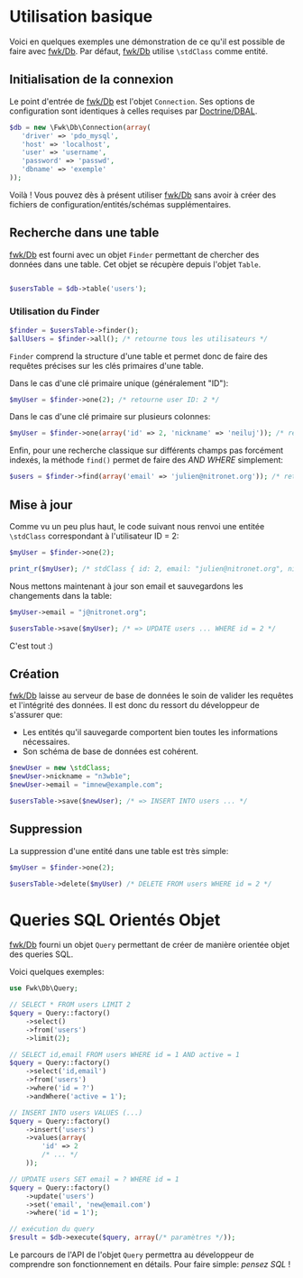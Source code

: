 # Utilisation basique

Voici en quelques exemples une démonstration de ce qu'il est possible de faire avec [fwk/Db](http://github.com/fwk/Db). Par défaut, [fwk/Db](http://github.com/fwk/Db) utilise ```\stdClass``` comme entité. 

## Initialisation de la connexion

Le point d'entrée de [fwk/Db](http://github.com/fwk/Db) est l'objet ```Connection```. Ses options de configuration sont identiques à celles requises par [Doctrine/DBAL](http://docs.doctrine-project.org/projects/doctrine-dbal/en/latest/reference/configuration.html). 

``` php
$db = new \Fwk\Db\Connection(array(
   'driver' => 'pdo_mysql',
   'host' => 'localhost',
   'user' => 'username',
   'password' => 'passwd',
   'dbname' => 'exemple'
));
```

Voilà ! Vous pouvez dès à présent utiliser [fwk/Db](http://github.com/fwk/Db) sans avoir à créer des fichiers de configuration/entités/schémas supplémentaires.

## Recherche dans une table

[fwk/Db](http://github.com/fwk/Db) est fourni avec un objet ```Finder``` permettant de chercher des données dans une table. Cet objet se récupère depuis l'objet ```Table```.

``` php

$usersTable = $db->table('users');
```

### Utilisation du Finder

``` php
$finder = $usersTable->finder();
$allUsers = $finder->all(); /* retourne tous les utilisateurs */
```

```Finder``` comprend la structure d'une table et permet donc de faire des requêtes précises sur les clés primaires d'une table. 

Dans le cas d'une clé primaire unique (généralement "ID"):

``` php
$myUser = $finder->one(2); /* retourne user ID: 2 */
```

Dans le cas d'une clé primaire sur plusieurs colonnes:

``` php
$myUser = $finder->one(array('id' => 2, 'nickname' => 'neiluj')); /* retourne user ID: 2 */
```

Enfin, pour une recherche classique sur différents champs pas forcément indexés, la méthode ```find()``` permet de faire des _AND WHERE_ simplement:

``` php
$users = $finder->find(array('email' => 'julien@nitronet.org')); /* retourne un ou plusieurs résultats */
```

## Mise à jour

Comme vu un peu plus haut, le code suivant nous renvoi une entitée ```\stdClass``` correspondant à l'utilisateur ID = 2:

``` php
$myUser = $finder->one(2);

print_r($myUser); /* stdClass { id: 2, email: "julien@nitronet.org", nickname: "neiluj" } */
```

Nous mettons maintenant à jour son email et sauvegardons les changements dans la table:

``` php
$myUser->email = "j@nitronet.org";

$usersTable->save($myUser); /* => UPDATE users ... WHERE id = 2 */
```

C'est tout :)

## Création

[fwk/Db](http://github.com/fwk/Db) laisse au serveur de base de données le soin de valider les requêtes et l'intégrité des données. Il est donc du ressort du développeur de s'assurer que:

* Les entités qu'il sauvegarde comportent bien toutes les informations nécessaires.
* Son schéma de base de données est cohérent.

``` php
$newUser = new \stdClass;
$newUser->nickname = "n3wb1e";
$newUser->email = "imnew@example.com";

$usersTable->save($newUser); /* => INSERT INTO users ... */
```

## Suppression

La suppression d'une entité dans une table est très simple:

``` php
$myUser = $finder->one(2);

$usersTable->delete($myUser) /* DELETE FROM users WHERE id = 2 */
```

# Queries SQL Orientés Objet

[fwk/Db](http://github.com/fwk/Db) fourni un objet ```Query``` permettant de créer de manière orientée objet des queries SQL. 

Voici quelques exemples:

``` php
use Fwk\Db\Query;

// SELECT * FROM users LIMIT 2
$query = Query::factory()
	->select()
	->from('users')
	->limit(2); 

// SELECT id,email FROM users WHERE id = 1 AND active = 1
$query = Query::factory()
	->select('id,email')
	->from('users')
	->where('id = ?')
	->andWhere('active = 1');

// INSERT INTO users VALUES (...)
$query = Query::factory()
	->insert('users')
	->values(array(
	    'id' => 2
	    /* ... */
	));

// UPDATE users SET email = ? WHERE id = 1
$query = Query::factory()
	->update('users')
	->set('email', 'new@email.com')
	->where('id = 1');

// exécution du query
$result = $db->execute($query, array(/* paramètres */));
```

Le parcours de l'API de l'objet ```Query``` permettra au développeur de comprendre son fonctionnement en détails. Pour faire simple: *pensez SQL* !


